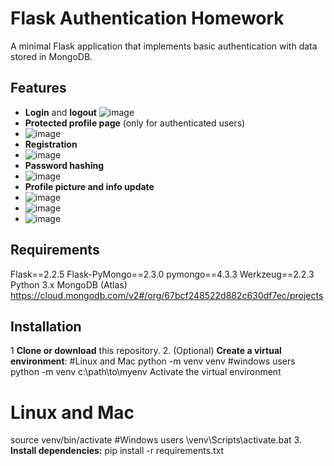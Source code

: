 # Flask Authentication Homework

A minimal Flask application that implements basic authentication with data stored in MongoDB.

## Features

- **Login** and **logout**
![image](https://github.com/user-attachments/assets/1058f64a-53a7-4ad3-9655-1c0080f617fc)
- **Protected profile page** (only for authenticated users)
- ![image](https://github.com/user-attachments/assets/d841bf94-2f97-433e-bb9e-04f9c5cdfb37)
- **Registration**
- ![image](https://github.com/user-attachments/assets/f5bf4147-bb03-431c-80ce-e313867f26e3)
- **Password hashing**
- ![image](https://github.com/user-attachments/assets/b8eb5972-19b6-4d56-80ca-5ebbfc586874)
- **Profile picture and info update**
- ![image](https://github.com/user-attachments/assets/8862300f-84e6-46eb-9725-51bdd149f761)
- ![image](https://github.com/user-attachments/assets/cedd7d5a-1bbd-4d67-b3ec-9b38a5cfcd01)
- ![image](https://github.com/user-attachments/assets/6a59e6b6-cb09-4149-b14d-a73b26f0bd5e)



## Requirements
Flask==2.2.5
Flask-PyMongo==2.3.0
pymongo==4.3.3
Werkzeug==2.2.3
Python 3.x
MongoDB (Atlas) https://cloud.mongodb.com/v2#/org/67bcf248522d882c630df7ec/projects

## Installation
1 **Clone or download** this repository.
2. (Optional) **Create a virtual environment**:
#Linux and Mac
python -m venv venv
#windows users
python -m venv c:\path\to\myenv
Activate the virtual environment
# Linux and Mac
source venv/bin/activate
#Windows users
\venv\Scripts\activate.bat
3. **Install dependencies:**
   pip install -r requirements.txt

